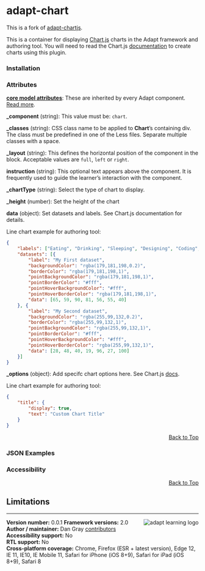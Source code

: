 # adapt-chart  
This is a fork of [adapt-chartjs](http://github.com/dancgray/adapt-chartjs).

This is a container for displaying [Chart.js](http://www.chartjs.org/) charts in the Adapt framework and authoring tool.  You will need to read the Chart.js [documentation](http://www.chartjs.org/docs/) to create charts using this plugin.



### Installation




### Attributes

[**core model attributes**](https://github.com/adaptlearning/adapt_framework/wiki/Core-model-attributes): These are inherited by every Adapt component. [Read more](https://github.com/adaptlearning/adapt_framework/wiki/Core-model-attributes).

**_component** (string): This value must be: `chart`.

**_classes** (string): CSS class name to be applied to **Chart**’s containing div. The class must be predefined in one of the Less files. Separate multiple classes with a space.

**_layout** (string): This defines the horizontal position of the component in the block. Acceptable values are `full`, `left` or `right`.  

**instruction** (string): This optional text appears above the component. It is frequently used to
guide the learner’s interaction with the component.  

**_chartType** (string): Select the type of chart to display. 

**_height** (number): Set the height of the chart

**data** (object): Set datasets and labels. See Chart.js documentation for details. 

Line chart example for authoring tool:

```JSON
{
    "labels": ["Eating", "Drinking", "Sleeping", "Designing", "Coding", "Cycling", "Running"],
    "datasets": [{
        "label": "My First dataset",
        "backgroundColor": "rgba(179,181,198,0.2)",
        "borderColor": "rgba(179,181,198,1)",
        "pointBackgroundColor": "rgba(179,181,198,1)",
        "pointBorderColor": "#fff",
        "pointHoverBackgroundColor": "#fff",
        "pointHoverBorderColor": "rgba(179,181,198,1)",
        "data": [65, 59, 90, 81, 56, 55, 40]
    }, {
        "label": "My Second dataset",
        "backgroundColor": "rgba(255,99,132,0.2)",
        "borderColor": "rgba(255,99,132,1)",
        "pointBackgroundColor": "rgba(255,99,132,1)",
        "pointBorderColor": "#fff",
        "pointHoverBackgroundColor": "#fff",
        "pointHoverBorderColor": "rgba(255,99,132,1)",
        "data": [28, 48, 40, 19, 96, 27, 100]
    }]
}
```

**_options** (object): Add specifc chart options here. See Chart.js [docs](http://www.chartjs.org/docs/#line-chart-chart-options).

Line chart example for authoring tool:

```JSON
{
    "title": {
        "display": true,
        "text": "Custom Chart Title"
    }
}
```

<div float align=right><a href="#top">Back to Top</a></div>

### JSON Examples  


### Accessibility

<div float align=right><a href="#top">Back to Top</a></div>

## Limitations

----------------------------
**Version number:**  0.0.1   <a href="https://community.adaptlearning.org/" target="_blank"><img src="https://github.com/adaptlearning/documentation/blob/master/04_wiki_assets/plug-ins/images/adapt-logo-mrgn-lft.jpg" alt="adapt learning logo" align="right"></a>
**Framework versions:** 2.0  
**Author / maintainer:** Dan Gray [contributors](https://github.com/dancgray/adapt-chart/graphs/contributors)  
**Accessibility support:** No   
**RTL support:** No  
**Cross-platform coverage:** Chrome, Firefox (ESR + latest version), Edge 12, IE 11, IE10, IE Mobile 11, Safari for iPhone (iOS 8+9), Safari for iPad (iOS 8+9), Safari 8     
